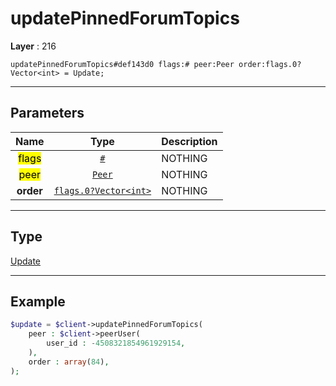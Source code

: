 # updatePinnedForumTopics

**Layer** : 216

```tl
updatePinnedForumTopics#def143d0 flags:# peer:Peer order:flags.0?Vector<int> = Update;
```

---

## Parameters

| Name | Type | Description |
| :---: | :---: | :--- |
| <mark>flags</mark> | [`#`](type/#) | NOTHING |
| <mark>peer</mark> | [`Peer`](type/Peer) | NOTHING |
| **order** | [`flags.0?Vector<int>`](type/int) | NOTHING |

---

## Type

[Update](type/Update)

---

## Example

```php
$update = $client->updatePinnedForumTopics(
	peer : $client->peerUser(
		user_id : -4508321854961929154,
	),
	order : array(84),
);
```